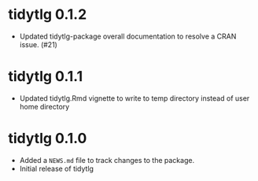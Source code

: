 # tidytlg 0.1.2

* Updated tidytlg-package overall documentation to resolve a CRAN issue. (#21)

# tidytlg 0.1.1

* Updated tidytlg.Rmd vignette to write to temp directory instead of user home directory

# tidytlg 0.1.0

* Added a `NEWS.md` file to track changes to the package.
* Initial release of tidytlg
